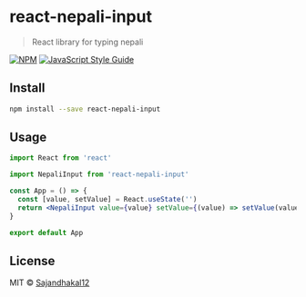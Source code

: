 # react-nepali-input

> React library for typing nepali

[![NPM](https://img.shields.io/npm/v/react-nepali-input.svg)](https://www.npmjs.com/package/react-nepali-input) [![JavaScript Style Guide](https://img.shields.io/badge/code_style-standard-brightgreen.svg)](https://standardjs.com)

## Install

```bash
npm install --save react-nepali-input
```

## Usage

```jsx
import React from 'react'

import NepaliInput from 'react-nepali-input'

const App = () => {
  const [value, setValue] = React.useState('')
  return <NepaliInput value={value} setValue={(value) => setValue(value)} />
}

export default App
```

## License

MIT © [Sajandhakal12](https://github.com/Sajandhakal12)
